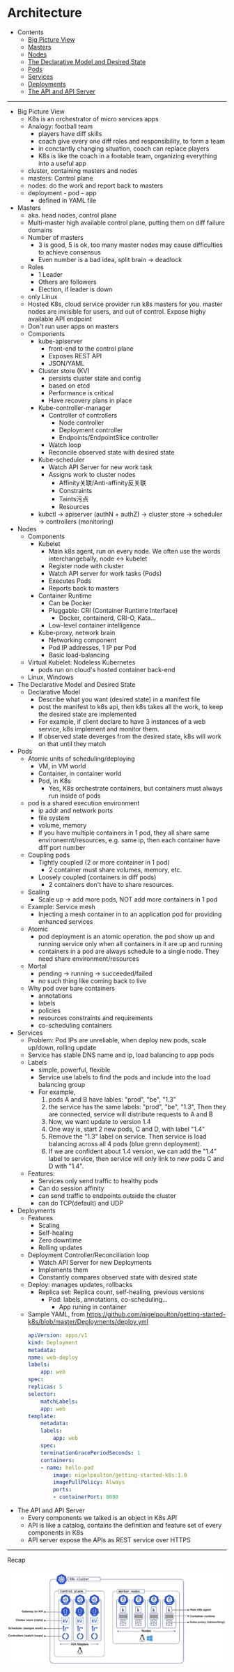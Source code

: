 # Architecture

* Contents
  * [Big Picture View](#bigpic)
  * [Masters](#master)
  * [Nodes](#node)
  * [The Declarative Model and Desired State](#declarative)
  * [Pods](#pod)
  * [Services](#service)
  * [Deployments](#deployment)
  * [The API and API Server](#api)

- - - -

* Big Picture View<a id="bigpic"></a>
  * K8s is an orchestrator of micro services apps
  * Analogy: football team
    * players have diff skills
    * coach give every one diff roles and responsibility, to form a team
    * in conctantly changing situation, coach can replace players
    * K8s is like the coach in a footable team, organizing everything into a useful app
  * cluster, containing masters and nodes
  * masters: Control plane
  * nodes: do the work and report back to masters
  * deployment - pod - app
    * defined in YAML file
* Masters<a id="master"></a>
  * aka. head nodes, control plane
  * Multi-master high available control plane, putting them on diff failure domains
  * Number of masters
    * 3 is good, 5 is ok, too many master nodes may cause difficulties to achieve consensus
    * Even number is a bad idea, split brain -> deadlock
  * Roles
    * 1 Leader
    * Others are followers
    * Election, if leader is down
  * only Linux
  * Hosted K8s, cloud service provider run k8s masters for you. master nodes are invisible for users, and out of control. Expose highy available API endpoint
  * Don't run user apps on masters
  * Components
    * kube-apiserver
      * front-end to the control plane
      * Exposes REST API
      * JSON/YAML
    * Cluster store (KV)
      * persists cluster state and config
      * based on etcd
      * Performance is critical
      * Have recovery plans in place
    * Kube-controller-manager
      * Controller of controllers
        * Node controller
        * Deployment controller
        * Endpoints/EndpointSlice controller
      * Watch loop
      * Reconcile observed state with desired state
    * Kube-scheduler
      * Watch API Server for new work task
      * Assigns work to cluster nodes
        * Affinity关联/Anti-affinity反关联
        * Constraints
        * Taints污点
        * Resources
    * kubctl -> apiserver (authN + authZ) -> cluster store -> scheduler -> controllers (monitoring)
* Nodes<a id="node"></a>
  * Components
    * Kubelet
      * Main k8s agent, run on every node. We often use the words interchangebally, node <-> kubelet
      * Register node with cluster
      * Watch API  server for work tasks (Pods)
      * Executes Pods
      * Reports back to masters
    * Container Runtime
      * Can be Docker
      * Pluggable: CRI (Container Runtime Interface)
        * Docker, containerd, CRI-O, Kata...
      * Low-level container intelligence
    * Kube-proxy, network brain
      * Networking component
      * Pod IP addresses, 1 IP per Pod
      * Basic load-balancing
  * Virtual Kubelet: Nodeless Kubernetes
    * pods run on cloud's hosted container back-end
  * Linux, Windows
* The Declarative Model and Desired State<a id="declarative"></a>
  * Declarative Model
    * Describe what you want (desired state) in a manifest file
    * post the manifest to k8s api, then k8s takes all the work, to keep the desired state are implemented
    * For example, if client declare to have 3 instances of a web service, k8s implement and monitor them.
    * If observed state deverges from the desired state, k8s will work on that until they match
* Pods<a id="pod"></a>
  * Atomic units of scheduling/deploying
    * VM, in VM world
    * Container, in container world
    * Pod, in K8s
      * Yes, K8s orchestrate containers, but containers must always run inside of pods
  * pod is a shared execution environment
    * ip addr and network ports
    * file system
    * volume, memory
    * If you have multiple containers in 1 pod, they all share same environemnt/resources, e.g. same ip, then each container have diff port number
  * Coupling pods
    * Tightly coupled (2 or more container in 1 pod)
      * 2 container must share volumes, memory, etc.
    * Loosely coupled (containers in diff pods)
      * 2 containers don't have to share resources.
  * Scaling
    * Scale up -> add more pods, NOT add more containers in 1 pod
  * Example: Service mesh
    * Injecting a mesh container in to an application pod for providing enhanced services
  * Atomic
    * pod deployment is an atomic operation. the pod show up and running service only when all containers in it are up and running
    * containers in a pod are always schedule to a single node. They need share environment/resources
  * Mortal
    * pending -> running -> succeeded/failed
    * no such thing like coming back to live
  * Why pod over bare containers
    * annotations
    * labels
    * policies
    * resources constraints and requirements
    * co-scheduling containers
* Services<a id="service"></a>
  * Problem: Pod IPs are unreliable, when deploy new pods, scale up/down, rolling update
  * Service has stable DNS name and ip, load balancing to app pods
  * Labels
    * simple, powerful, flexible
    * Service use labels to find the pods and include into the load balancing group
    * For example, 
      1. pods A and B have lables: "prod", "be", "1.3"
      2. the service has the same labels: "prod", "be", "1.3", Then they are connected, service will distribute requests to A and B
      3. Now, we want update to version 1.4
      4. One way is, start 2 new pods, C and D, with label "1.4"
      5. Remove the "1.3" label on service. Then service is load balancing across all 4 pods (blue grenn deployment).
      6. If we are confident about 1.4 version, we can add the "1.4" label to service, then service will only link to new pods C and D with "1.4".
  * Features:
    * Services only send traffic to healthy pods
    * Can do session affinity
    * can send traffic to endpoints outside the cluster
    * can do TCP(default) and UDP
* Deployments<a id="deployment"></a>
  * Features
    * Scaling
    * Self-healing
    * Zero downtime
    * Rolling updates
  * Deployment Controller/Reconciliation loop
    * Watch API Server for new Deployments
    * Implements them
    * Constantly compares observed state with desired state
  * Deploy: manages updates, rollbacks
    * Replica set: Replica count, self-healing, previous versions
      * Pod: labels, annotations, co-scheduling...
        * App runing in container
  * Sample YAML, from <https://github.com/nigelpoulton/getting-started-k8s/blob/master/Deployments/deploy.yml>
    ```yaml
    apiVersion: apps/v1
    kind: Deployment
    metadata:
    name: web-deploy
    labels:
        app: web
    spec:
    replicas: 5
    selector:
        matchLabels:
        app: web
    template:
        metadata:
        labels:
            app: web
        spec: 
        terminationGracePeriodSeconds: 1
        containers:
        - name: hello-pod
            image: nigelpoulton/getting-started-k8s:1.0
            imagePullPolicy: Always
            ports:
            - containerPort: 8080
    ```
* The API and API Server<a id="api"></a>
  * Every components we talked is an object in K8s API
  * API is like a catalog, contains the definition and feature set of every components in K8s
  * API server expose the APIs as REST service over HTTPS

- - - -

Recap

![infra](pic/3.infra.jpeg)
